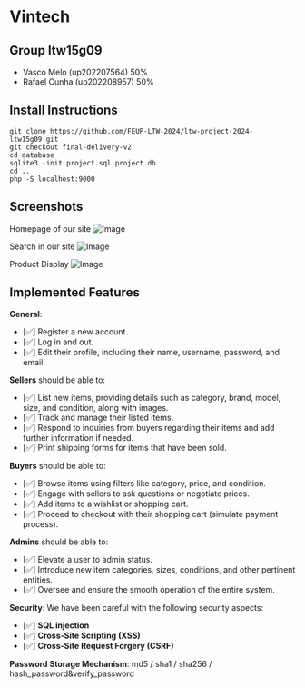 # Vintech

## Group ltw15g09

- Vasco Melo (up202207564) 50%
- Rafael Cunha (up202208957) 50%

## Install Instructions

    git clone https://github.com/FEUP-LTW-2024/ltw-project-2024-ltw15g09.git
    git checkout final-delivery-v2
    cd database
    sqlite3 -init project.sql project.db
    cd ..
    php -S localhost:9000

## Screenshots

Homepage of our site
<img src="https://github.com/FEUP-LTW-2024/ltw-project-2024-ltw15g09/blob/main/assets/homepage.png" alt="Image">

Search in our site
<img src="https://github.com/FEUP-LTW-2024/ltw-project-2024-ltw15g09/blob/main/assets/search.png" alt="Image">

Product Display
<img src="https://github.com/FEUP-LTW-2024/ltw-project-2024-ltw15g09/blob/main/assets/product.png" alt="Image">

## Implemented Features

**General**:

- [✅] Register a new account.
- [✅] Log in and out.
- [✅] Edit their profile, including their name, username, password, and email.

**Sellers** should be able to:

- [✅] List new items, providing details such as category, brand, model, size, and condition, along with images.
- [✅] Track and manage their listed items.
- [✅] Respond to inquiries from buyers regarding their items and add further information if needed.
- [✅] Print shipping forms for items that have been sold.

**Buyers** should be able to:

- [✅] Browse items using filters like category, price, and condition.
- [✅] Engage with sellers to ask questions or negotiate prices.
- [✅] Add items to a wishlist or shopping cart.
- [✅] Proceed to checkout with their shopping cart (simulate payment process).

**Admins** should be able to:

- [✅] Elevate a user to admin status.
- [✅] Introduce new item categories, sizes, conditions, and other pertinent entities.
- [✅] Oversee and ensure the smooth operation of the entire system.

**Security**:
We have been careful with the following security aspects:

- [✅] **SQL injection**
- [✅] **Cross-Site Scripting (XSS)**
- [✅] **Cross-Site Request Forgery (CSRF)**

**Password Storage Mechanism**: md5 / sha1 / sha256 / hash_password&verify_password
